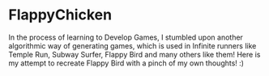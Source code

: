 # FlappyChicken
In the process of learning to Develop Games, I stumbled upon another algorithmic way of generating games, which is used in Infinite runners like Temple Run, Subway Surfer, Flappy Bird and many others like them! Here is my attempt to recreate Flappy Bird with a pinch of my own thoughts! :) 
